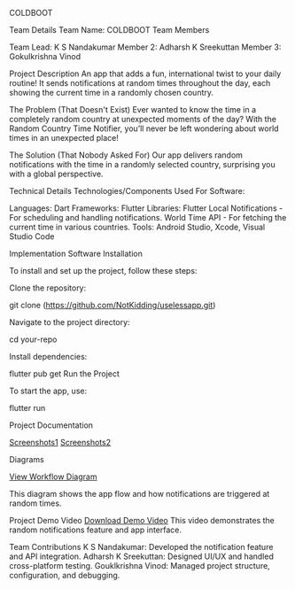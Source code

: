 COLDBOOT

Team Details
Team Name: COLDBOOT
Team Members

Team Lead: K S Nandakumar
Member 2: Adharsh K Sreekuttan
Member 3: Gokulkrishna Vinod

Project Description
An app that adds a fun, international twist to your daily routine! It sends notifications at random times throughout the day, each showing the current time in a randomly chosen country.

The Problem (That Doesn't Exist)
Ever wanted to know the time in a completely random country at unexpected moments of the day? With the Random Country Time Notifier, you’ll never be left wondering about world times in an unexpected place!

The Solution (That Nobody Asked For)
Our app delivers random notifications with the time in a randomly selected country, surprising you with a global perspective.

Technical Details
Technologies/Components Used
For Software:

Languages: Dart
Frameworks: Flutter
Libraries:
Flutter Local Notifications - For scheduling and handling notifications.
World Time API - For fetching the current time in various countries.
Tools: Android Studio, Xcode, Visual Studio Code

Implementation
Software Installation

To install and set up the project, follow these steps:

Clone the repository:

git clone (https://github.com/NotKidding/uselessapp.git)

Navigate to the project directory:

cd your-repo

Install dependencies:

flutter pub get
Run the Project

To start the app, use:

flutter run


Project Documentation

[Screenshots1](assets/ss1.jpg)
[Screenshots2](assets/ss2.jpg)


Diagrams

[View Workflow Diagram](assets/)

This diagram shows the app flow and how notifications are triggered at random times.

Project Demo
Video
[Download Demo Video](assets/uselessproject.mp4)
This video demonstrates the random notifications feature and app interface.

Team Contributions
K S Nandakumar: Developed the notification feature and API integration.
Adharsh K Sreekuttan: Designed UI/UX and handled cross-platform testing.
Gouklkrishna Vinod: Managed project structure, configuration, and debugging.
